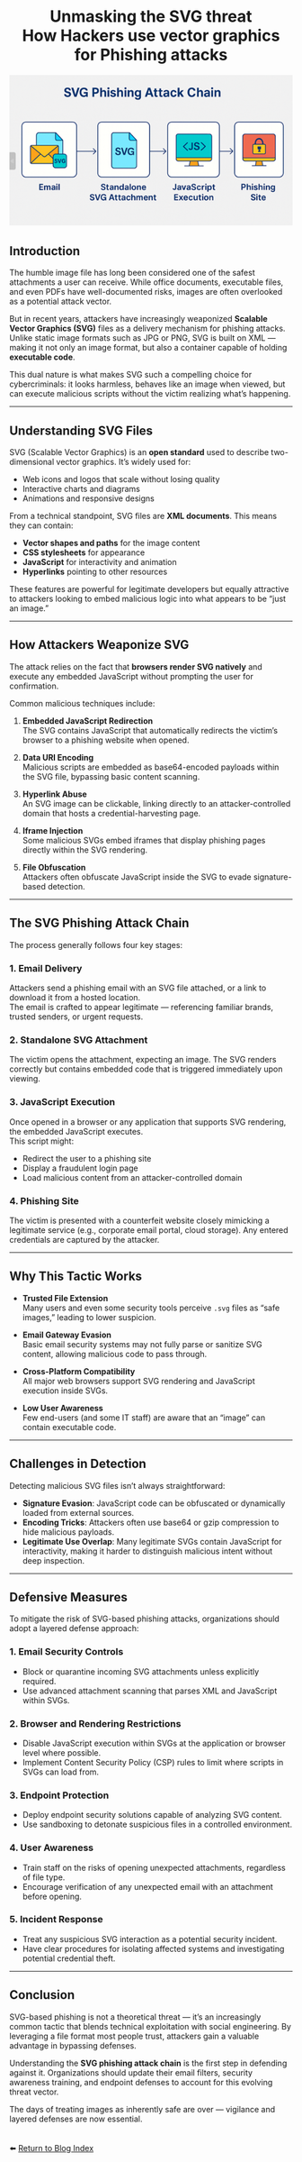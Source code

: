 <h1 align="center">
   Unmasking the SVG threat <br>
   How Hackers use vector graphics for Phishing attacks
</h1>
<p align="center"><img src="assets/svg_pic.png"></p>

## Introduction

The humble image file has long been considered one of the safest attachments a user can receive. While office documents, executable files, and even PDFs have well-documented risks, images are often overlooked as a potential attack vector.  

But in recent years, attackers have increasingly weaponized **Scalable Vector Graphics (SVG)** files as a delivery mechanism for phishing attacks. Unlike static image formats such as JPG or PNG, SVG is built on XML — making it not only an image format, but also a container capable of holding **executable code**.  

This dual nature is what makes SVG such a compelling choice for cybercriminals: it looks harmless, behaves like an image when viewed, but can execute malicious scripts without the victim realizing what’s happening.  

---

## Understanding SVG Files

SVG (Scalable Vector Graphics) is an **open standard** used to describe two-dimensional vector graphics. It’s widely used for:
- Web icons and logos that scale without losing quality
- Interactive charts and diagrams
- Animations and responsive designs

From a technical standpoint, SVG files are **XML documents**. This means they can contain:
- **Vector shapes and paths** for the image content
- **CSS stylesheets** for appearance
- **JavaScript** for interactivity and animation
- **Hyperlinks** pointing to other resources

These features are powerful for legitimate developers but equally attractive to attackers looking to embed malicious logic into what appears to be “just an image.”

---

## How Attackers Weaponize SVG

The attack relies on the fact that **browsers render SVG natively** and execute any embedded JavaScript without prompting the user for confirmation.  

Common malicious techniques include:

1. **Embedded JavaScript Redirection**  
   The SVG contains JavaScript that automatically redirects the victim’s browser to a phishing website when opened.

2. **Data URI Encoding**  
   Malicious scripts are embedded as base64-encoded payloads within the SVG file, bypassing basic content scanning.

3. **Hyperlink Abuse**  
   An SVG image can be clickable, linking directly to an attacker-controlled domain that hosts a credential-harvesting page.

4. **Iframe Injection**  
   Some malicious SVGs embed iframes that display phishing pages directly within the SVG rendering.

5. **File Obfuscation**  
   Attackers often obfuscate JavaScript inside the SVG to evade signature-based detection.

---

## The SVG Phishing Attack Chain

The process generally follows four key stages:

### 1. Email Delivery
Attackers send a phishing email with an SVG file attached, or a link to download it from a hosted location.  
The email is crafted to appear legitimate — referencing familiar brands, trusted senders, or urgent requests.

### 2. Standalone SVG Attachment
The victim opens the attachment, expecting an image. The SVG renders correctly but contains embedded code that is triggered immediately upon viewing.

### 3. JavaScript Execution
Once opened in a browser or any application that supports SVG rendering, the embedded JavaScript executes.  
This script might:
- Redirect the user to a phishing site
- Display a fraudulent login page
- Load malicious content from an attacker-controlled domain

### 4. Phishing Site
The victim is presented with a counterfeit website closely mimicking a legitimate service (e.g., corporate email portal, cloud storage). Any entered credentials are captured by the attacker.

---

## Why This Tactic Works

- **Trusted File Extension**  
  Many users and even some security tools perceive `.svg` files as “safe images,” leading to lower suspicion.

- **Email Gateway Evasion**  
  Basic email security systems may not fully parse or sanitize SVG content, allowing malicious code to pass through.

- **Cross-Platform Compatibility**  
  All major web browsers support SVG rendering and JavaScript execution inside SVGs.

- **Low User Awareness**  
  Few end-users (and some IT staff) are aware that an “image” can contain executable code.

---

## Challenges in Detection

Detecting malicious SVG files isn’t always straightforward:
- **Signature Evasion**: JavaScript code can be obfuscated or dynamically loaded from external sources.  
- **Encoding Tricks**: Attackers often use base64 or gzip compression to hide malicious payloads.  
- **Legitimate Use Overlap**: Many legitimate SVGs contain JavaScript for interactivity, making it harder to distinguish malicious intent without deep inspection.  

---

## Defensive Measures

To mitigate the risk of SVG-based phishing attacks, organizations should adopt a layered defense approach:

### 1. Email Security Controls
- Block or quarantine incoming SVG attachments unless explicitly required.
- Use advanced attachment scanning that parses XML and JavaScript within SVGs.

### 2. Browser and Rendering Restrictions
- Disable JavaScript execution within SVGs at the application or browser level where possible.
- Implement Content Security Policy (CSP) rules to limit where scripts in SVGs can load from.

### 3. Endpoint Protection
- Deploy endpoint security solutions capable of analyzing SVG content.
- Use sandboxing to detonate suspicious files in a controlled environment.

### 4. User Awareness
- Train staff on the risks of opening unexpected attachments, regardless of file type.
- Encourage verification of any unexpected email with an attachment before opening.

### 5. Incident Response
- Treat any suspicious SVG interaction as a potential security incident.
- Have clear procedures for isolating affected systems and investigating potential credential theft.

---

## Conclusion

SVG-based phishing is not a theoretical threat — it’s an increasingly common tactic that blends technical exploitation with social engineering. By leveraging a file format most people trust, attackers gain a valuable advantage in bypassing defenses.  

Understanding the **SVG phishing attack chain** is the first step in defending against it. Organizations should update their email filters, security awareness training, and endpoint defenses to account for this evolving threat vector.  

The days of treating images as inherently safe are over — vigilance and layered defenses are now essential.
<br>
<br>
<br>
⬅️ [Return to Blog Index](../)
